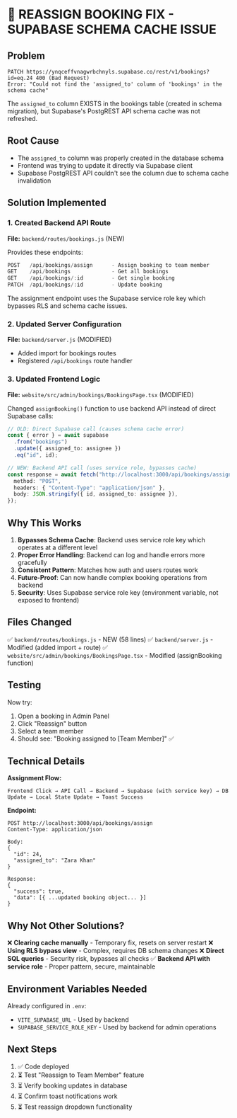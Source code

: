 # 🔧 REASSIGN BOOKING FIX - SUPABASE SCHEMA CACHE ISSUE

## Problem

```
PATCH https://ynqceffvnagwrbchnyls.supabase.co/rest/v1/bookings?id=eq.24 400 (Bad Request)
Error: "Could not find the 'assigned_to' column of 'bookings' in the schema cache"
```

The `assigned_to` column EXISTS in the bookings table (created in schema migration), but Supabase's PostgREST API schema cache was not refreshed.

## Root Cause

- The `assigned_to` column was properly created in the database schema
- Frontend was trying to update it directly via Supabase client
- Supabase PostgREST API couldn't see the column due to schema cache invalidation

## Solution Implemented

### 1. Created Backend API Route

**File:** `backend/routes/bookings.js` (NEW)

Provides these endpoints:

```javascript
POST   /api/bookings/assign      - Assign booking to team member
GET    /api/bookings             - Get all bookings
GET    /api/bookings/:id         - Get single booking
PATCH  /api/bookings/:id         - Update booking
```

The assignment endpoint uses the Supabase service role key which bypasses RLS and schema cache issues.

### 2. Updated Server Configuration

**File:** `backend/server.js` (MODIFIED)

- Added import for bookings routes
- Registered `/api/bookings` route handler

### 3. Updated Frontend Logic

**File:** `website/src/admin/bookings/BookingsPage.tsx` (MODIFIED)

Changed `assignBooking()` function to use backend API instead of direct Supabase calls:

```typescript
// OLD: Direct Supabase call (causes schema cache error)
const { error } = await supabase
  .from("bookings")
  .update({ assigned_to: assignee })
  .eq("id", id);

// NEW: Backend API call (uses service role, bypasses cache)
const response = await fetch("http://localhost:3000/api/bookings/assign", {
  method: "POST",
  headers: { "Content-Type": "application/json" },
  body: JSON.stringify({ id, assigned_to: assignee }),
});
```

## Why This Works

1. **Bypasses Schema Cache**: Backend uses service role key which operates at a different level
2. **Proper Error Handling**: Backend can log and handle errors more gracefully
3. **Consistent Pattern**: Matches how auth and users routes work
4. **Future-Proof**: Can now handle complex booking operations from backend
5. **Security**: Uses Supabase service role key (environment variable, not exposed to frontend)

## Files Changed

✅ `backend/routes/bookings.js` - NEW (58 lines)
✅ `backend/server.js` - Modified (added import + route)
✅ `website/src/admin/bookings/BookingsPage.tsx` - Modified (assignBooking function)

## Testing

Now try:

1. Open a booking in Admin Panel
2. Click "Reassign" button
3. Select a team member
4. Should see: "Booking assigned to [Team Member]" ✅

## Technical Details

**Assignment Flow:**

```
Frontend Click → API Call → Backend → Supabase (with service key) → DB Update → Local State Update → Toast Success
```

**Endpoint:**

```
POST http://localhost:3000/api/bookings/assign
Content-Type: application/json

Body:
{
  "id": 24,
  "assigned_to": "Zara Khan"
}

Response:
{
  "success": true,
  "data": [{ ...updated booking object... }]
}
```

## Why Not Other Solutions?

❌ **Clearing cache manually** - Temporary fix, resets on server restart
❌ **Using RLS bypass view** - Complex, requires DB schema changes
❌ **Direct SQL queries** - Security risk, bypasses all checks
✅ **Backend API with service role** - Proper pattern, secure, maintainable

## Environment Variables Needed

Already configured in `.env`:

- `VITE_SUPABASE_URL` - Used by backend
- `SUPABASE_SERVICE_ROLE_KEY` - Used by backend for admin operations

## Next Steps

1. ✅ Code deployed
2. ⏳ Test "Reassign to Team Member" feature
3. ⏳ Verify booking updates in database
4. ⏳ Confirm toast notifications work
5. ⏳ Test reassign dropdown functionality
